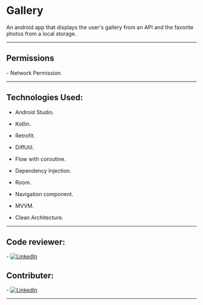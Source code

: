 # Gallery
An android app that displays the user's gallery from an API and the favorite photos from a local storage.
<hr>

<h2>Permissions</h2>
- Network Permission.
<hr>

<h2>Technologies Used:</h2>

- Android Studio.

- Kotlin.

- Retrofit.

- DiffUtil.

- Flow with coroutine.

- Dependency Injection.

- Room.

- Navigation component.

- MVVM.

- Clean Architecture.
<hr>

<h2>Code reviewer:</h2>
- <a href="https://www.linkedin.com/in/devmohamed/"><img alt="LinkedIn" src="https://img.shields.io/badge/LinkedIn-Mohamed%20Arafa-blue?style=flat-square&logo=linkedin"></a>
<br>
<h2>Contributer:</h2>
- <a href="https://www.linkedin.com/in/mai-samir-a8204420b"><img alt="LinkedIn" src="https://img.shields.io/badge/LinkedIn-Mai%20Samir-blue?style=flat-square&logo=linkedin"></a>
<hr>
